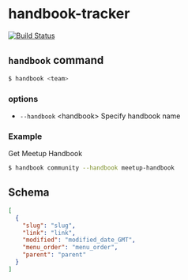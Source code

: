 # handbook-tracker

[![Build Status](https://travis-ci.org/mirucon/handbook-tracker.svg?branch=master)](https://travis-ci.org/mirucon/handbook-tracker)

## `handbook` command

```bash
$ handbook <team>
```

### options

- `--handbook` &lt;handbook&gt;  Specify handbook name

### Example

Get Meetup Handbook

```bash
$ handbook community --handbook meetup-handbook 
```

## Schema

```json
[
  {
    "slug": "slug",
    "link": "link",
    "modified": "modified_date_GMT",
    "menu_order": "menu_order",
    "parent": "parent"
  }
]
```